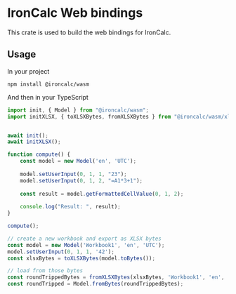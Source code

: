 # IronCalc Web bindings

This crate is used to build the web bindings for IronCalc.

## Usage

In your project

```
npm install @ironcalc/wasm
```

And then in your TypeScript

```TypeScript
import init, { Model } from "@ironcalc/wasm";
import initXLSX, { toXLSXBytes, fromXLSXBytes } from "@ironcalc/wasm/xlsx";


await init();
await initXLSX();

function compute() {
    const model = new Model('en', 'UTC');
    
    model.setUserInput(0, 1, 1, "23");
    model.setUserInput(0, 1, 2, "=A1*3+1");
    
    const result = model.getFormattedCellValue(0, 1, 2);
    
    console.log("Result: ", result);
}

compute();

// create a new workbook and export as XLSX bytes
const model = new Model('Workbook1', 'en', 'UTC');
model.setUserInput(0, 1, 1, '42');
const xlsxBytes = toXLSXBytes(model.toBytes());

// load from those bytes
const roundTrippedBytes = fromXLSXBytes(xlsxBytes, 'Workbook1', 'en', 'UTC');
const roundTripped = Model.fromBytes(roundTrippedBytes);

```

